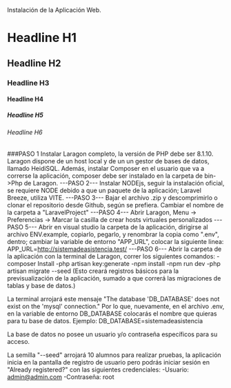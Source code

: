 Instalación de la Aplicación Web.

# Headline H1
## Headline H2
### Headline H3
#### Headline H4 
##### Headline H5
###### Headline H6

###PASO 1
Instalar Laragon completo, la versión de PHP debe ser 8.1.10.
Laragon dispone de un host local y de un un gestor de bases de datos, llamado HeidiSQL.
Además, instalar Composer en el usuario que va a correrse la aplicación, composer debe ser instalado en la carpeta de bin->Php de Laragon.
---PASO 2---
Instalar NODEjs, seguir la instalación oficial, se requiere NODE debido a que un paquete de la aplicación; Laravel Breeze, utiliza VITE.
---PASO 3---
Bajar el archivo .zip y descomprimirlo o clonar el repositorio desde Github, según se prefiera.
Cambiar el nombre de la carpeta a "LaravelProject"
---PASO 4---
Abrir Laragon, Menu -> Preferencias -> Marcar la casilla de crear hosts virtuales personalizados
---PASO 5---
Abrir en visual studio la carpeta de la aplicación, dirigirse al archivo ENV.example, copiarlo, pegarlo, y renombrar la copia como ".env", dentro; cambiar la variable de entorno "APP_URL", colocar la siguiente linea:
	APP_URL=http://sistemadeasistencia.test/
---PASO 6---
Abrir la carpeta de la aplicación con la terminal de Laragon, correr los siguientes comandos:
	-composer Install
	-php artisan key:generate
	-npm install
	-npm run dev
	-php artisan migrate --seed (Esto creará registros básicos para la previsualización de la 		aplicación, sumado a que correrá las migraciones de tablas y base de datos.)

La terminal arrojará este mensaje "The database 'DB_DATABASE' does not exist on the 'mysql' connection."
Por lo que, nuevamente, en el archivo .env, en la variable de entorno DB_DATABASE colocarás el nombre que quieras para tu base de datos.
Ejemplo:	DB_DATABASE=sistemadeasistencia

La base de datos no posee un usuario y/o contraseña específicos para su acceso.

La semilla "--seed" arrojará 10 alumnos para realizar pruebas, la aplicación inicia en la pantalla de registro de usuario pero podrás iniciar sesión en "Already registered?" con las siguientes credenciales:
	-Usuario: admin@admin.com
	-Contraseña: root
	

